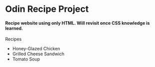 # Odin Recipe Project
#### Recipe website using only HTML. Will revisit once CSS knowledge is learned. 

Recipes 
- Honey-Glazed Chicken 
- Grilled Cheese Sandwich
- Tomato Soup
